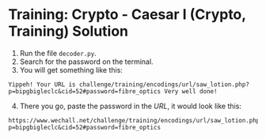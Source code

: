 # Training: Crypto - Caesar I (Crypto, Training) Solution

1. Run the file `decoder.py`.
2. Search for the password on the terminal.
3. You will get something like this:
```
Yippeh! Your URL is challenge/training/encodings/url/saw_lotion.php?p=bipgbigleclc&cid=52#password=fibre_optics Very well done!
```
4. There you go, paste the password in the *URL*, it would look like this:
```
https://www.wechall.net/challenge/training/encodings/url/saw_lotion.php?p=bipgbigleclc&cid=52#password=fibre_optics
```